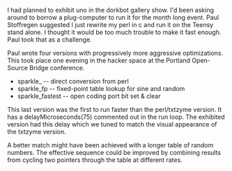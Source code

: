 I had planned to exhibit uno in the dorkbot gallery show.
I'd been asking around to borrow a plug-computer to run it for the month long event.
Paul Stoffregen suggested I just rewrite my perl in c and run it on the Teensy stand alone.
I thought it would be too much trouble to make it fast enough.
Paul took that as a challenge.

Paul wrote four versions with progressively more aggressive optimizations.
This took place one evening in the hacker space at the Portland Open-Source Bridge conference.

* sparkle_ -- direct conversion from perl
* sparkle_fp -- fixed-point table lookup for sine and random
* sparkle_fastest -- open coding port bit set & clear

This last version was the first to run faster than the perl/txtzyme version.
It has a delayMicroseconds(75) commented out in the run loop.
The exhibited version had this delay which we tuned to match the visual appearance of the txtzyme version.

A better match might have been achieved with a longer table of random numbers.
The effective sequence could be improved by combining results from cycling two pointers through the table at different rates. 
